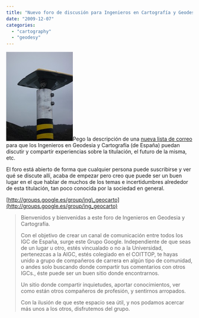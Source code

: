 ```yaml
---
title: "Nuevo foro de discusión para Ingenieros en Cartografía y Geodesia"
date: "2009-12-07"
categories: 
  - "cartography"
  - "geodesy"
---
```


[![](images/3890362170_698f4beece_m.jpg "Antena GPS")](http://www.flickr.com/photos/rsclarke/3890362170/)Pego la descripción de una [nueva lista de correo](http://groups.google.es/group/ing_geocarto) para que los Ingenieros en Geodesia y Cartografía (de España) puedan discutir y compartir experiencias sobre la titulación, el futuro de la misma, etc.

El foro está abierto de forma que cualquier persona puede suscribirse y ver qué se discute allí, acaba de empezar pero creo que puede ser un buen lugar en el que hablar de muchos de los temas e incertidumbres alrededor de esta titulación, tan poco conocida por la sociedad en general.

[http://groups.google.es/group/ing\_geocarto](http://groups.google.es/group/ing_geocarto)

> Bienvenidos y bienvenidas a este foro de Ingenieros en Geodesia y Cartografía.
> 
> Con el objetivo de crear un canal de comunicación entre todos los IGC de España, surge este Grupo Google. Independiente de que seas de un lugar u otro, estés vincualado o no a la Universidad, pertenezcas a la AIGC, estés colegiado en el COITTOP, te hayas unido a grupo de compañeros de carrera en algún tipo de comunidad, o andes solo buscando donde compartir tus comentarios con otros IGCs., éste puede ser un buen sitio donde encontrarnos.
> 
> Un sitio donde compartir inquietudes, aportar conocimientos, ver como están otros compañeros de profesión, y sentirnos arropados.
> 
> Con la ilusión de que este espacio sea útil, y nos podamos acercar más unos a los otros, disfrutemos del grupo.
